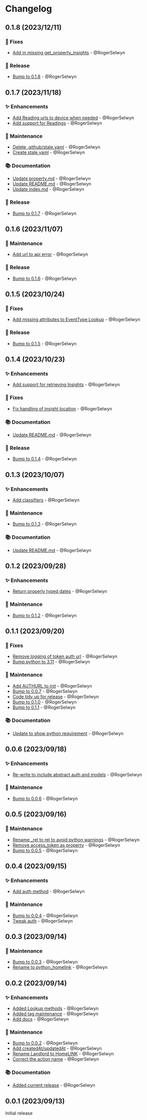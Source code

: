 # Changelog

## 0.1.8 (2023/12/11)
### 🐛 Fixes
- [Add in missing get_property_insights](https://github.com/RogerSelwyn/python_homelink/commit/7231a1dddfcc422e4ff6cfd40f99580e5cda64f7) - @RogerSelwyn

### 🔖 Release
- [Bump to 0.1.8](https://github.com/RogerSelwyn/python_homelink/commit/fa5334d4ab0f8ef7abf0cac26fa4fae53bb0abb0) - @RogerSelwyn

## 0.1.7 (2023/11/18)
### ✨ Enhancements
- [Add Reading urls to device when needed](https://github.com/RogerSelwyn/python_homelink/commit/b235b88444249beceecd9df8be5ceb8fa73e106b) - @RogerSelwyn
- [Add support for Readings](https://github.com/RogerSelwyn/python_homelink/commit/818af767602eb3650127a74edad3face0944a430) - @RogerSelwyn

### 🔨 Maintenance
- [Delete .github/stale.yaml](https://github.com/RogerSelwyn/python_homelink/commit/5a21ad4c19fb40f7887daabbcb4552b0c58e4da6) - @RogerSelwyn
- [Create stale.yaml](https://github.com/RogerSelwyn/python_homelink/commit/6e5e2ccce4de56f4c1bad2fafa44fb53c11391c8) - @RogerSelwyn

### 📚 Documentation
- [Update property.md](https://github.com/RogerSelwyn/python_homelink/commit/ea7d53c08727c2970fe9fe9a6fa32c4e4b406112) - @RogerSelwyn
- [Update README.md](https://github.com/RogerSelwyn/python_homelink/commit/78e9b20bee3d1f314410b8f6ac1ee34389d915c1) - @RogerSelwyn
- [Update index.md](https://github.com/RogerSelwyn/python_homelink/commit/c81093959fd060f58c8ddb5b553292054755808b) - @RogerSelwyn

### 🔖 Release
- [Bump to 0.1.7](https://github.com/RogerSelwyn/python_homelink/commit/f49f141902578844d398b4cf4c7556b44846147d) - @RogerSelwyn

## 0.1.6 (2023/11/07)
### 🔨 Maintenance
- [Add url to api error](https://github.com/RogerSelwyn/python_homelink/commit/11f57293bcb9bc1f38aa0fe5e24885610d6c867e) - @RogerSelwyn

### 🔖 Release
- [Bump to 0.1.6](https://github.com/RogerSelwyn/python_homelink/commit/a27e56e2abc42562be45f381c855f02ba7e24bba) - @RogerSelwyn

## 0.1.5 (2023/10/24)
### 🐛 Fixes
- [Add missing attributes to EventType Lookup](https://github.com/RogerSelwyn/python_homelink/commit/9ddfc1adf514101edc689a24050fa41325195bd7) - @RogerSelwyn

### 🔖 Release
- [Bump to 0.1.5](https://github.com/RogerSelwyn/python_homelink/commit/ba1ec17e5503efb478142ad59ef19e7914288d76) - @RogerSelwyn

## 0.1.4 (2023/10/23)
### ✨ Enhancements
- [Add support for retrieving Insights](https://github.com/RogerSelwyn/python_homelink/commit/93a815598d88e4ff2ccead77201acd9f1d12d952) - @RogerSelwyn

### 🐛 Fixes
- [Fix handling of insight location](https://github.com/RogerSelwyn/python_homelink/commit/4820d8173abc1a65ea93582bc10c3609ddf2d65b) - @RogerSelwyn

### 📚 Documentation
- [Update README.md](https://github.com/RogerSelwyn/python_homelink/commit/fc44abcac179ad7eb5ff938b9a5861b713cc6cde) - @RogerSelwyn

### 🔖 Release
- [Bump to 0.1.4](https://github.com/RogerSelwyn/python_homelink/commit/7dbcd5bbe720493b26ee8918210e98bb95c14a31) - @RogerSelwyn

## 0.1.3 (2023/10/07)
### ✨ Enhancements
- [Add classifiers](https://github.com/RogerSelwyn/python_homelink/commit/e9bb351f88f140c4bf80fe56c27b2329ac7cf1b5) - @RogerSelwyn

### 🔨 Maintenance
- [Bump to 0.1.3](https://github.com/RogerSelwyn/python_homelink/commit/4283b7821923c06b4582302fbde92396301c7acc) - @RogerSelwyn

### 📚 Documentation
- [Update README.md](https://github.com/RogerSelwyn/python_homelink/commit/a9c0850548fcb8947dd3680ee654c661336f2d1b) - @RogerSelwyn

## 0.1.2 (2023/09/28)
### ✨ Enhancements
- [Return properly typed dates](https://github.com/RogerSelwyn/python_homelink/commit/7139871604be7396c0ba4ce7b7a697d5609d1053) - @RogerSelwyn

### 🔨 Maintenance
- [Bump to 0.1.2](https://github.com/RogerSelwyn/python_homelink/commit/fefb80b1743bd0c43ac6ff00d7ca7cbef9625502) - @RogerSelwyn

## 0.1.1 (2023/09/20)
### 🐛 Fixes
- [Remove logging of token auth url](https://github.com/RogerSelwyn/python_homelink/commit/01b52d7ce9cdde92797761e2f138fe169c673993) - @RogerSelwyn
- [Bump python to 3.11](https://github.com/RogerSelwyn/python_homelink/commit/9c97065143a91ef7d745a6858f6caef970138a05) - @RogerSelwyn
 
### 🔨 Maintenance
- [Add AUTHURL to init](https://github.com/RogerSelwyn/python_homelink/commit/ff0fb12cac2ef3e15f23df64d600bafce098e13d) - @RogerSelwyn
- [Bump to 0.0.7](https://github.com/RogerSelwyn/python_homelink/commit/0cd46326070801e4f11852486b3e2e85a49cc2a6) - @RogerSelwyn
- [Code tidy up for release](https://github.com/RogerSelwyn/python_homelink/commit/b66e1de6c7c66b7dc754639fcbfddd4f4fcc3d84) - @RogerSelwyn
- [Bump to 0.1.0](https://github.com/RogerSelwyn/python_homelink/commit/2c72f89c272bfa6b6853249425f955bc4319354e) - @RogerSelwyn
- [Bump to 0.1.1](https://github.com/RogerSelwyn/python_homelink/commit/bea8031174af78df8b4a455c03cfd19267bdc141) - @RogerSelwyn

### 📚 Documentation
- [Update to show python requirement](https://github.com/RogerSelwyn/python_homelink/commit/d45e0d9094538a353929a17e3153ff27fbf71f75) - @RogerSelwyn

## 0.0.6 (2023/09/18)
### ✨ Enhancements
- [Re-write to include abstract auth and models](https://github.com/RogerSelwyn/python_homelink/commit/8e51485c44909c63dd9fb1a7ede66ad583cfec99) - @RogerSelwyn

### 🔨 Maintenance
- [Bump to 0.0.6](https://github.com/RogerSelwyn/python_homelink/commit/cffbf10d14490a2f614b12a87f3e629d1db3a2d2) - @RogerSelwyn

## 0.0.5 (2023/09/16)
### 🔨 Maintenance
- [Rename _rel to rel to avoid python warnings](https://github.com/RogerSelwyn/python_homelink/commit/c131bb74ef3747a7d5105c62de6da31aa0b823b3) - @RogerSelwyn
- [Remove access_token as property](https://github.com/RogerSelwyn/python_homelink/commit/94b8ec2c0b87145442a1f3c52144c8f3a2460a98) - @RogerSelwyn
- [Bump to 0.0.5](https://github.com/RogerSelwyn/python_homelink/commit/c2a52561eee9ffb22f313167999deb994f11e55a) - @RogerSelwyn

## 0.0.4 (2023/09/15)
### ✨ Enhancements
- [Add auth method](https://github.com/RogerSelwyn/python_homelink/commit/b39db3439689d30f0d59b95ee2a9380fd29c61c5) - @RogerSelwyn

### 🔨 Maintenance
- [Bump to 0.0.4](https://github.com/RogerSelwyn/python_homelink/commit/315d5975b2761e652a69da4632f67ff6c91df54b) - @RogerSelwyn
- [Tweak auth](https://github.com/RogerSelwyn/python_homelink/commit/930f0e8494f7823a2052b7bc1f7bd60797b40808) - @RogerSelwyn

## 0.0.3 (2023/09/14)
### 🔨 Maintenance
- [Bump to 0.0.3](https://github.com/RogerSelwyn/python_homelink/commit/97ec72c1ed7a878875a46bf4b71879f0e10fbdd0) - @RogerSelwyn
- [Rename to python_homelink](https://github.com/RogerSelwyn/python_homelink/commit/fe601360df5d105025f339b1f5a10c8602c4060e) - @RogerSelwyn

## 0.0.2 (2023/09/14)
### ✨ Enhancements
- [Added Lookup methods](https://github.com/RogerSelwyn/python_homelink/commit/a3b846f6b18627da24678ef6c2c0e8af859f2765) - @RogerSelwyn
- [Added tag maintenance](https://github.com/RogerSelwyn/python_homelink/commit/7a6fd272a816a6a99317547b12ba5495e9072955) - @RogerSelwyn
- [Add docs](https://github.com/RogerSelwyn/python_homelink/commit/7a7644ad1fec7127d28fa5b0e7e033d13811179a) - @RogerSelwyn

### 🔨 Maintenance
- [Bump to 0.0.2](https://github.com/RogerSelwyn/python_homelink/commit/d733a4f91658da958d29f7b3f05ae21d1b964b12) - @RogerSelwyn
- [Add createdAt/updatedAt](https://github.com/RogerSelwyn/python_homelink/commit/0e27c77c9034a2141c5a5b56a2b0b8e880fdbc2f) - @RogerSelwyn
- [Rename Landlord to HomeLINK](https://github.com/RogerSelwyn/python_homelink/commit/1e67f1986feddb0bcaf92a7b01ef1dd85e8bc0e0) - @RogerSelwyn
- [Correct the action name](https://github.com/RogerSelwyn/python_homelink/commit/6c8ca5a0fc9426c7b9dc441ed7723eb0381ad757) - @RogerSelwyn

### 📚 Documentation
- [Added current release](https://github.com/RogerSelwyn/python_homelink/commit/fce707f393987af1e004fa2a5740dd38726bc2f9) - @RogerSelwyn

## 0.0.1 (2023/09/13)
Initial release
